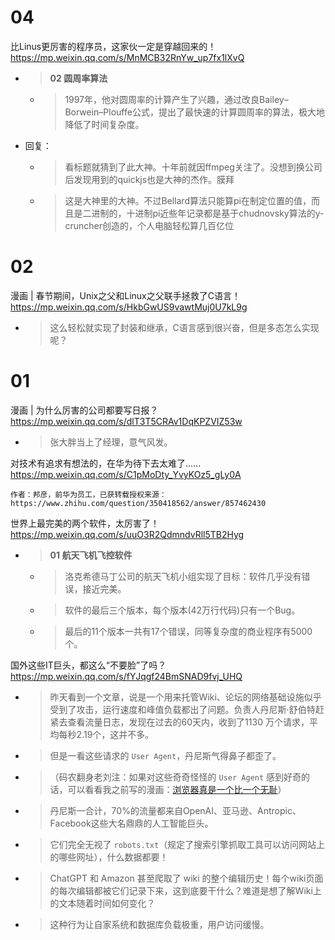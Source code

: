 
# 04

比Linus更厉害的程序员，这家伙一定是穿越回来的！ https://mp.weixin.qq.com/s/MnMCB32RnYw_up7fx1lXvQ
- > **02 圆周率算法**
  * > 1997年，他对圆周率的计算产生了兴趣，通过改良Bailey–Borwein–Plouffe公式，提出了最快速的计算圆周率的算法，极大地降低了时间复杂度。
- 回复：
  * > 看标题就猜到了此大神。十年前就因ffmpeg关注了。没想到换公司后发现用到的quickjs也是大神的杰作。膜拜
  * > 这是大神里的大神。不过Bellard算法只能算pi在制定位置的值，而且是二进制的，十进制pi近些年记录都是基于chudnovsky算法的y-cruncher创造的，个人电脑轻松算几百亿位

# 02

漫画 | 春节期间，Unix之父和Linux之父联手拯救了C语言！ https://mp.weixin.qq.com/s/HkbGwUS9vawtMuj0U7kL9g
- > 这么轻松就实现了封装和继承，C语言感到很兴奋，但是多态怎么实现呢？

# 01

漫画 | 为什么厉害的公司都要写日报？ https://mp.weixin.qq.com/s/dlT3T5CRAv1DqKPZVIZ53w
- > 张大胖当上了经理，意气风发。

对技术有追求有想法的，在华为待下去太难了...... https://mp.weixin.qq.com/s/C1pMoDty_YvyKOz5_gLy0A
```console
作者：邦彦，前华为员工，已获转载授权来源： https://www.zhihu.com/question/350418562/answer/857462430
```

世界上最完美的两个软件，太厉害了！ https://mp.weixin.qq.com/s/uuO3R2QdmndvRll5TB2Hyg
- > **01 航天飞机飞控软件**
  * > 洛克希德马丁公司的航天飞机小组实现了目标：软件几乎没有错误，接近完美。
  * > 软件的最后三个版本，每个版本(42万行代码)只有一个Bug。
  * > 最后的11个版本一共有17个错误，同等复杂度的商业程序有5000个。

国外这些IT巨头，都这么“不要脸”了吗？ https://mp.weixin.qq.com/s/fYJqgf24BmSNAD9fvj_UHQ
- > 昨天看到一个文章，说是一个用来托管Wiki、论坛的网络基础设施似乎受到了攻击，运行速度和峰值负载都出了问题。负责人丹尼斯·舒伯特赶紧去查看流量日志，发现在过去的60天内，收到了1130 万个请求，平均每秒2.19个，这并不多。
- > 但是一看这些请求的 `User Agent`，丹尼斯气得鼻子都歪了。
- > （码农翻身老刘注：如果对这些奇奇怪怪的 `User Agent` 感到好奇的话，可以看看我之前写的漫画：[浏览器真是一个比一个无耻](https://mp.weixin.qq.com/s/GcfKEpkraNHfnYMdrGqMcA)）
- > 丹尼斯一合计，70%的流量都来自OpenAI、亚马逊、Antropic、Facebook这些大名鼎鼎的人工智能巨头。
- > 它们完全无视了 `robots.txt`（规定了搜索引擎抓取工具可以访问网站上的哪些网址），什么数据都要！
- > ChatGPT 和 Amazon 甚至爬取了 wiki 的整个编辑历史！每个wiki页面的每次编辑都被它们记录下来，这到底要干什么？难道是想了解Wiki上的文本随着时间如何变化？
- > 这种行为让自家系统和数据库负载极重，用户访问缓慢。
